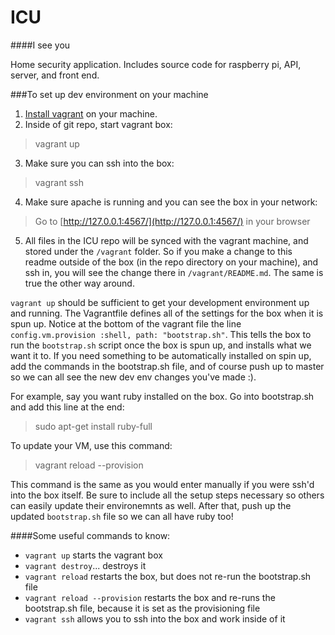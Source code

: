 # ICU
####I see you

Home security application.  Includes source code for raspberry pi, API, server, and front end.

###To set up dev environment on your machine
1. [Install vagrant](https://www.vagrantup.com/docs/installation/) on your machine.
2. Inside of git repo, start vagrant box:
> vagrant up

3. Make sure you can ssh into the box:
> vagrant ssh

4. Make sure apache is running and you can see the box in your network:
  
> Go to [http://127.0.0.1:4567/](http://127.0.0.1:4567/) in your browser
5. All files in the ICU repo will be synced with the vagrant machine, and stored under the `/vagrant` folder.  So if you make a change to this readme outside of the box (in the repo directory on your machine), and ssh in, you will see the change there in `/vagrant/README.md`.  The same is true the other way around.

`vagrant up` should be sufficient to get your development environment up and running. The Vagrantfile defines all of the settings for the box when it is spun up. Notice at the bottom of the vagrant file the line `config.vm.provision :shell, path: "bootstrap.sh"`.  This tells the box to run the `bootstrap.sh` script once the box is spun up, and installs what we want it to.  If you need something to be automatically installed on spin up, add the commands in the bootstrap.sh file, and of course push up to master so we can all see the new dev env changes you've made :).

For example, say you want ruby installed on the box. Go into bootstrap.sh and add this line at the end:
> sudo apt-get install ruby-full

To update your VM, use this command:
> vagrant reload --provision

This command is the same as you would enter manually if you were ssh'd into the box itself.  Be sure to include all the setup steps necessary so others can easily update their environemnts as well.  After that, push up the updated `bootstrap.sh` file so we can all have ruby too!


####Some useful commands to know:
* `vagrant up` starts the vagrant box
* `vagrant destroy`... destroys it
* `vagrant reload` restarts the box, but does not re-run the bootstrap.sh file
* `vagrant reload --provision` restarts the box and re-runs the bootstrap.sh file, because it is set as the provisioning file
* `vagrant ssh` allows you to ssh into the box and work inside of it

